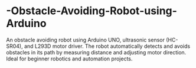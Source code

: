 # -Obstacle-Avoiding-Robot-using-Arduino
An obstacle avoiding robot using Arduino UNO, ultrasonic sensor (HC-SR04), and L293D motor driver. The robot automatically detects and avoids obstacles in its path by measuring distance and adjusting motor direction. Ideal for beginner robotics and automation projects.

